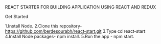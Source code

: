 REACT STARTER FOR BUILDING APPLICATION USING REACT AND REDUX

Get Started

1.Install Node.
2.Clone this repository-https://github.com/berdesourabh/react-start.git
3.Type cd react-start
4.Install Node packages- npm install.
5.Run the app - npm start.
